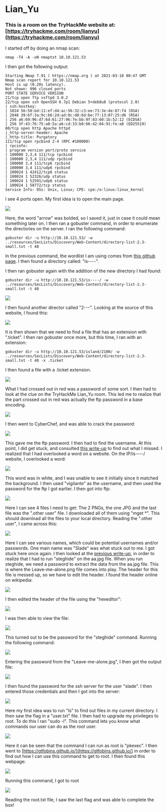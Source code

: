 # Lian\_Yu

### This is a room on the TryHackMe website at: [https://tryhackme.com/room/lianyu](https://tryhackme.com/room/lianyu)

I started off by doing an nmap scan:

```text
nmap -T4 -A -oN nmaptxt 10.10.121.53
```

I then got the following output:

```text
Starting Nmap 7.91 ( https://nmap.org ) at 2021-03-18 00:47 GMT
Nmap scan report for 10.10.121.53
Host is up (0.20s latency).
Not shown: 996 closed ports
PORT STATE SERVICE VERSION
21/tcp open ftp vsftpd 3.0.2
22/tcp open ssh OpenSSH 6.7p1 Debian 5+deb8u8 (protocol 2.0)
| ssh-hostkey:
| 1024 56:50:bd:11:ef:d4:ac:56:32:c3:ee:73:3e:de:87:f4 (DSA)
| 2048 39:6f:3a:9c:b6:2d:ad:0c:d8:6d:be:77:13:07:25:d6 (RSA)
| 256 a6:69:96:d7:6d:61:27:96:7e:bb:9f:83:60:1b:52:12 (ECDSA)
| 256 3f:43:76:75:a8:5a:a6:cd:33:b0:66:42:04:91:fe:a0 (ED25519)
80/tcp open http Apache httpd
|_http-server-header: Apache
|_http-title: Purgatory
111/tcp open rpcbind 2-4 (RPC #100000)
| rpcinfo:
| program version port/proto service
| 100000 2,3,4 111/tcp rpcbind
| 100000 2,3,4 111/udp rpcbind
| 100000 3,4 111/tcp6 rpcbind
| 100000 3,4 111/udp6 rpcbind
| 100024 1 42412/tcp6 status
| 100024 1 52326/udp status
| 100024 1 52591/udp6 status
| 100024 1 58772/tcp status
Service Info: OSs: Unix, Linux; CPE: cpe:/o:linux:linux_kernel
```

I see 4 ports open. My first idea is to open the main page.

![](../../.gitbook/assets/pasted-image-20210317200822.png)

Here, the word "arrow" was bolded, so I saved it, just in case it could mean something later on. I then ran a gobuster command, in order to enumerate the directories on the server. I ran the following command:

```text
gobuster dir -u http://10.10.121.53/ -w ../resources/SecLists/Discovery/Web-Content/directory-list-2.3-small.txt -t 40
```

In the previous command, the wordlist I am using comes from [this github page](https://github.com/danielmiessler/SecLists). I then found a directory called: "is----". 

I then ran gobuster again with the addition of the new directory I had found:

```text
gobuster dir -u http://10.10.121.53/is----/ -w ../resources/SecLists/Discovery/Web-Content/directory-list-2.3-small.txt -t 40
```

![](../../.gitbook/assets/inkedpasted-image-20210318224731_li%20%281%29.jpg)

I then found another director called "2---". Looking at the source of this website, I found this:

![](../../.gitbook/assets/inkedpasted-image-20210317202453_li.jpg)

It is then shown that we need to find a file that has an extension with ".ticket". I then ran gobuster once more, but this time, I ran with an extension:

```text
gobuster dir -u http://10.10.121.53/island/2100/ -w ../resources/SecLists/Discovery/Web-Content/directory-list-2.3-small.txt -t 40 -x .ticket
```

I then found a file with a .ticket extension.

![](../../.gitbook/assets/inkedpasted-image-20210317202915_li.jpg)

What I had crossed out in red was a password of some sort. I then had to look at the clue on the TryHackMe Lian\_Yu room. This led me to realize that the part crossed out in red was actually the ftp password in a base encoding. 

![](../../.gitbook/assets/pasted-image-20210317203002.png)

I then went to CyberChef, and was able to crack the password:

![](../../.gitbook/assets/pasted-image-20210317203341.png)

This gave me the ftp password. I then had to find the username. At this point, I did get stuck, and consulted [this write-up](https://infosecwriteups.com/tryhackme-lian-yu-ctf-writeup-detailed-7c229b1904fd) to find out what I missed. I realized that I had overlooked a word on a website. On the IP/is----/ website, I overlooked a word:

![](../../.gitbook/assets/inkedpasted-image-20210318224731_li%20%283%29.jpg)

This word was in white, and I was unable to see it initially since it matched the background. I then used "vigilante" as the username, and then used the password for the ftp I got earlier. I then got into ftp:

![](../../.gitbook/assets/pasted-image-20210318225926.png)

Here I can see 4 files I need to get: The 2 PNGs, the one JPG and the last file was the ".other user" file. I downloaded all of them using "mget \*". This should download all the files to your local directory. Reading the ".other user", I came across this:

![](../../.gitbook/assets/pasted-image-20210318230027.png)

Here I can see various names, which could be potential usernames and/or passwords. One main name was "Slade" was what stuck out to me. I got stuck here once again. I then looked at the [previous write-up](https://infosecwriteups.com/tryhackme-lian-yu-ctf-writeup-detailed-7c229b1904fd), in order to realize that I had to run "steghide" on the aa.jpg file. When you run steghide, we need a password to extract the data from the aa.jpg file. This is where the Leave-me-alone.png file comes into play. The header for this file is messed up, so we have to edit the header. I found the header online on wikipedia:

![](../../.gitbook/assets/pasted-image-20210318225339.png)

I then edited the header of the file using the "hexeditor":

![](../../.gitbook/assets/pasted-image-20210318224939.png)

I was then able to view the file:

![](../../.gitbook/assets/pasted-image-20210318225254.png)

This turned out to be the password for the "steghide" command. Running the following command:

![](../../.gitbook/assets/pasted-image-20210318230316.png)

Entering the password from the "Leave-me-alone.jpg", I then got the output file:

![](../../.gitbook/assets/pasted-image-20210318230337.png)

I then found the password for the ssh server for the user "slade". I then entered those credentials and then I got into the server:

![](../../.gitbook/assets/pasted-image-20210318230445.png)

Here my first idea was to run "ls" to find out files in my current directory. I then saw the flag in a "user.txt" file. I then had to upgrade my privileges to root. To do this I ran "sudo -l". This command lets you know what commands our user can do as the root user. 

![](../../.gitbook/assets/pasted-image-20210318230518.png)

Here it can be seen that the command I can run as root is "pkexec". I then went to [https://gtfobins.github.io/](https://gtfobins.github.io/) in order to find out how I can use this command to get to root. I then found this webpage:

![](../../.gitbook/assets/pasted-image-20210318230928.png)

Running this command, I got to root

![](../../.gitbook/assets/pasted-image-20210318231035.png)

Reading the root.txt file, I saw the last flag and was able to complete the box!

